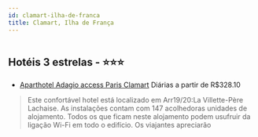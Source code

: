 ```yaml
---
id: clamart-ilha-de-franca
title: Clamart, Ilha de França
---
```


<center><img src="http://photos.hotelbeds.com/giata/48/480362/480362a_hb_a_001.jpg" alt="" /></center>


## Hotéis 3 estrelas - ⭐️⭐️⭐️

-    [Aparthotel Adagio access Paris Clamart](https://www.hurb.com/hoteis/clamart/aparthotel-adagio-access-paris-clamart-JNP-JP061496?cmp=18055) Diárias a partir de R$328.10
   > Este confortável hotel está localizado em Arr19/20:La Villette-Père Lachaise. As instalações contam com 147 acolhedoras unidades de alojamento. Todos os que ficam neste alojamento podem usufruir da ligação Wi-Fi em todo o edifício. Os viajantes apreciarão

